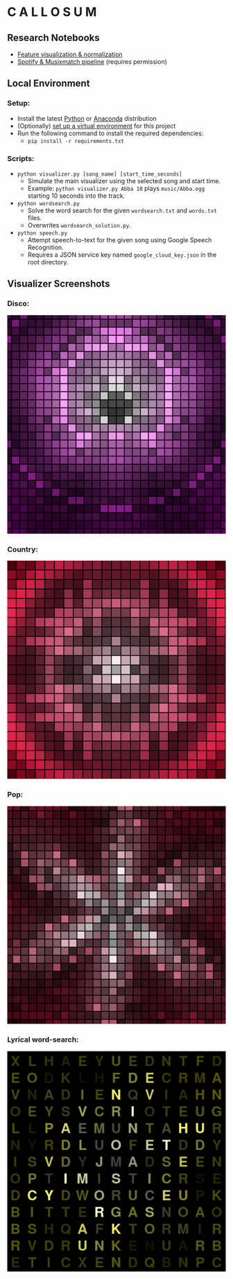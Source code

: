 # C A L L O S U M

## Research Notebooks

- [Feature visualization & normalization](https://colab.research.google.com/drive/1-VmrEH0rXGvLicN42oUaHNJ9iAtdiNvi?usp=sharing)
- [Spotify & Musixmatch pipeline](https://colab.research.google.com/drive/1t1VCc48UUFzdaarYhQ9UIRrVgQMS20PC?usp=sharing)
  (requires permission)

## Local Environment

### Setup:

- Install the latest [Python](https://www.python.org/) or [Anaconda](https://www.anaconda.com/) distribution
- (Optionally)
  [set up a virtual environment](https://www.geeksforgeeks.org/set-up-virtual-environment-for-python-using-anaconda/)
  for this project
- Run the following command to install the required dependencies:
    - `pip install -r requirements.txt`

### Scripts:

- `python visualizer.py [song_name] [start_time_seconds]`
    - Simulate the main visualizer using the selected song and start time.
    - Example: `python visualizer.py Abba 10` plays `music/Abba.ogg` starting 10 seconds into the track.
- `python wordsearch.py`
    - Solve the word search for the given `wordsearch.txt` and `words.txt` files.
    - Overwrites `wordsearch_solution.py`.
- `python speech.py`
    - Attempt speech-to-text for the given song using Google Speech Recognition.
    - Requires a JSON service key named `google_cloud_key.json` in the root directory.

## Visualizer Screenshots

### Disco:

![Disco](./docs/img/disco.png)

### Country:

![Country](./docs/img/country.png)

### Pop:

![Pop](./docs/img/pop.png)

### Lyrical word-search:

![Lyrics](./docs/img/wordsearch.png)